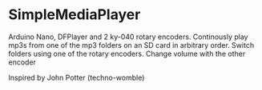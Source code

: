 # SimpleMediaPlayer
Arduino Nano, DFPlayer and 2 ky-040 rotary encoders.
Continously play mp3s from one of the mp3 folders on an SD card in arbitrary order.
Switch folders using one of the rotary encoders.
Change volume with the other encoder

Inspired by John Potter (techno-womble)
